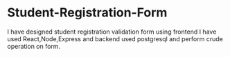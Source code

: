 # Student-Registration-Form

I have designed student registration validation form using frontend I have used React,Node,Express and backend used postgresql and perform crude operation on form.
